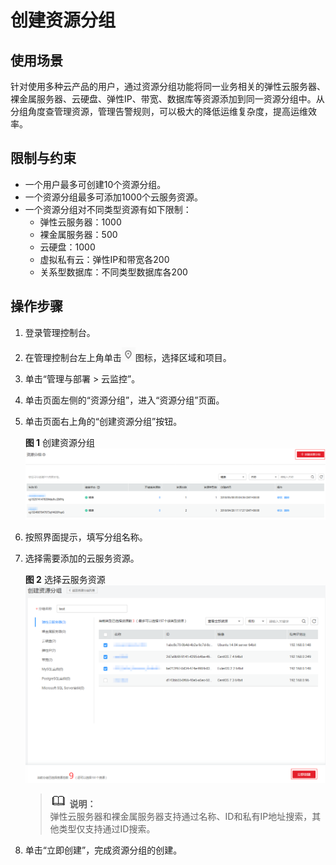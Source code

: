 # 创建资源分组<a name="ZH-CN_TOPIC_0102573730"></a>

## 使用场景<a name="section43501335165014"></a>

针对使用多种云产品的用户，通过资源分组功能将同一业务相关的弹性云服务器、裸金属服务器、云硬盘、弹性IP、带宽、数据库等资源添加到同一资源分组中。从分组角度查管理资源，管理告警规则，可以极大的降低运维复杂度，提高运维效率。

## 限制与约束<a name="section971702023010"></a>

-   一个用户最多可创建10个资源分组。
-   一个资源分组最多可添加1000个云服务资源。
-   一个资源分组对不同类型资源有如下限制：
    -   弹性云服务器：1000
    -   裸金属服务器：500
    -   云硬盘：1000
    -   虚拟私有云：弹性IP和带宽各200
    -   关系型数据库：不同类型数据库各200


## 操作步骤<a name="section17220135318513"></a>

1.  登录管理控制台。
2.  在管理控制台左上角单击![](figures/zh-cn_image_0102575593.png)图标，选择区域和项目。
3.  单击“管理与部署 \> 云监控”。
4.  单击页面左侧的“资源分组”，进入“资源分组”页面。
5.  单击页面右上角的“创建资源分组”按钮。

    **图 1**  创建资源分组<a name="fig1185318722919"></a>  
    ![](figures/创建资源分组.png "创建资源分组")

6.  按照界面提示，填写分组名称。
7.  选择需要添加的云服务资源。

    **图 2**  选择云服务资源<a name="fig18703243142914"></a>  
    ![](figures/选择云服务资源.png "选择云服务资源")

    >![](public_sys-resources/icon-note.gif) **说明：**   
    >弹性云服务器和裸金属服务器支持通过名称、ID和私有IP地址搜索，其他类型仅支持通过ID搜索。  

8.  单击“立即创建”，完成资源分组的创建。

